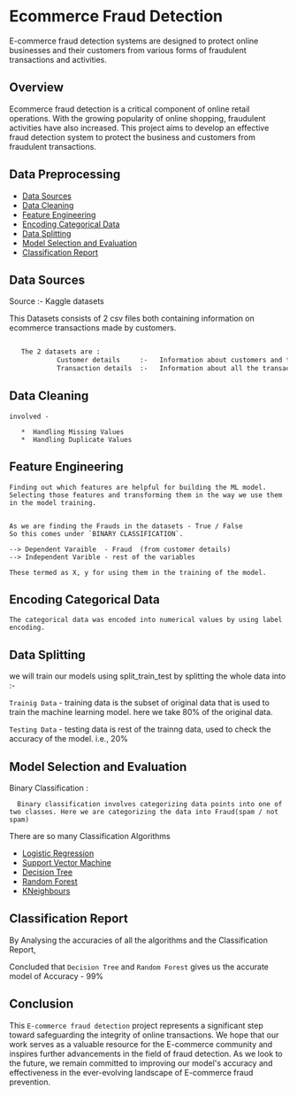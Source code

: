 
# Ecommerce Fraud Detection

E-commerce fraud detection systems are designed to protect online businesses and their customers from various forms of fraudulent transactions and activities.


## Overview

Ecommerce fraud detection is a critical component of online retail operations. With the growing popularity of online shopping, fraudulent activities have also increased. This project aims to develop an effective fraud detection system to protect the business and customers from fraudulent transactions.

## Data Preprocessing

- [Data Sources](#data-sources)
- [Data Cleaning](#data-cleaning)
- [Feature Engineering](#feature-engineering)
- [Encoding Categorical Data](#encoding-categorical-data)
- [Data Splitting](#Data-Splitting)
- [Model Selection and Evaluation](#Model-Selection-and-Evaluation)
- [Classification Report](#Classification-Report)



## Data Sources
  
  Source :-  Kaggle datasets

  This Datasets consists of 2 csv files both containing information on ecommerce transactions made by customers.
    
   

```bash

   The 2 datasets are : 
            Customer details     :-   Information about customers and the transactions made by the customers. It tells whether the customer is fraud.
            Transaction details  :-   Information about all the transaction and the order fullfilled details.


```


## Data Cleaning
    involved - 
      
       *  Handling Missing Values
       *  Handling Duplicate Values



## Feature Engineering
    Finding out which features are helpful for building the ML model. Selecting those features and transforming them in the way we use them in the model training.

    
    As we are finding the Frauds in the datasets - True / False
    So this comes under `BINARY CLASSIFICATION`.

    --> Dependent Varaible  - Fraud  (from customer details)
    --> Independent Varible - rest of the variables

    These termed as X, y for using them in the training of the model.



## Encoding Categorical Data
    The categorical data was encoded into numerical values by using label encoding.


## Data Splitting
we will train our models using split_train_test by splitting the whole data into :-

`Trainig Data` - training data is the subset of original data that is used to train the machine learning model. here we take 80% of the original data.

`Testing Data` - testing data is rest of the trainng data, used to check the accuracy of the model. i.e., 20%



## Model Selection and Evaluation
  Binary Classification : 
      
      Binary classification involves categorizing data points into one of two classes. Here we are categorizing the data into Fraud(spam / not spam)


  There are so many Classification Algorithms 
  - [Logistic Regression](#Logistic-Regression)
  - [Support Vector Machine](#Support-Vector-Machine)
  - [Decision Tree](#Decision-Tree)
  - [Random Forest](#Random-Forest)
  - [KNeighbours](#KNeighbours)



## Classification Report

  By Analysing the accuracies of all the algorithms and the Classification Report, 

  Concluded that `Decision Tree` and `Random Forest` gives us the accurate model of Accuracy - 99%
  




## Conclusion
This `E-commerce fraud detection` project represents a significant step toward safeguarding the integrity of online transactions. We hope that our work serves as a valuable resource for the E-commerce community and inspires further advancements in the field of fraud detection. As we look to the future, we remain committed to improving our model's accuracy and effectiveness in the ever-evolving landscape of E-commerce fraud prevention.
